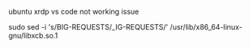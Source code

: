 
ubuntu xrdp vs code not working issue

sudo sed -i 's/BIG-REQUESTS/_IG-REQUESTS/' /usr/lib/x86_64-linux-gnu/libxcb.so.1

